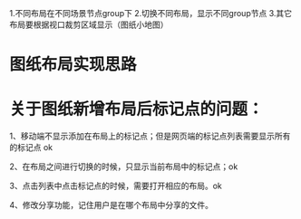 1.不同布局在不同场景节点group下
2.切换不同布局，显示不同group节点
3.其它布局要根据视口裁剪区域显示（图纸小地图）


# 图纸布局实现思路

# 关于图纸新增布局后标记点的问题：

1、移动端不显示添加在布局上的标记点；但是网页端的标记点列表需要显示所有的标记点 ok

2、在布局之间进行切换的时候，只显示当前布局中的标记点；ok

3、点击列表中点击标记点的时候，需要打开相应的布局。ok

4、修改分享功能，记住用户是在哪个布局中分享的文件。